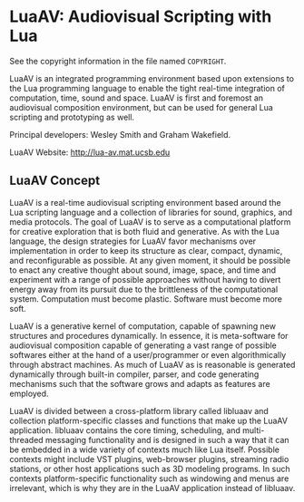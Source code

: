 LuaAV: Audiovisual Scripting with Lua
======================================================================
See the copyright information in the file named `COPYRIGHT`.


LuaAV is an integrated programming environment based upon extensions to the Lua programming language to enable the tight real-time integration of computation, time, sound and space.  LuaAV is first and foremost an audiovisual composition environment, but can be used for general Lua scripting and prototyping as well.

Principal developers: Wesley Smith and Graham Wakefield.

LuaAV Website: http://lua-av.mat.ucsb.edu


LuaAV Concept
-----------

LuaAV is a real-time audiovisual scripting environment based around the Lua scripting language and a collection of libraries for sound, graphics, and media protocols. The goal of LuaAV is to serve as a computational platform for creative exploration that is both fluid and generative. As with the Lua language, the design strategies for LuaAV favor mechanisms over implementation in order to keep its structure as clear, compact, dynamic, and reconfigurable as possible. At any given moment, it should be possible to enact any creative thought about sound, image, space, and time and experiment with a range of possible approaches without having to divert energy away from its pursuit due to the brittleness of the computational system. Computation must become plastic. Software must become more soft.

LuaAV is a generative kernel of computation, capable of spawning new structures and procedures dynamically. In essence, it is meta-software for audiovisual composition capable of generating a vast range of possible softwares either at the hand of a user/programmer or even algorithmically through abstract machines. As much of LuaAV as is reasonable is generated dynamically through built-in compiler, parser, and code generating mechanisms such that the software grows and adapts as features are employed.

LuaAV is divided between a cross-platform library called libluaav and collection platform-specific classes and functions that make up the LuaAV application. libluaav contains the core timing, scheduling, and multi-threaded messaging functionality and is designed in such a way that it can be embedded in a wide variety of contexts much like Lua itself. Possible contexts might include VST plugins, web-browser plugins, streaming radio stations, or other host applications such as 3D modeling programs. In such contexts platform-specific functionality such as windowing and menus are irrelevant, which is why they are in the LuaAV application instead of libluaav.
